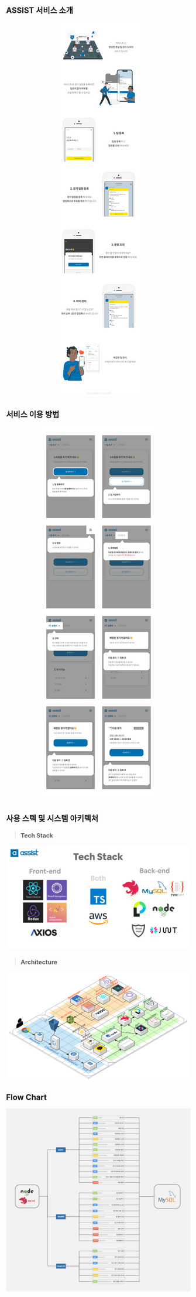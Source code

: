 ## ASSIST 서비스 소개
<p align="center">
<img src="https://github.com/Gwan-Woo-Jeong/media-sources/blob/master/ASSIST/images/GITHUB-REPO-INTRO.jpg?raw=true" />
</p>

## 서비스 이용 방법
<p align="center">
<img src="https://github.com/Gwan-Woo-Jeong/media-sources/blob/master/ASSIST/images/GITHUB-HOW-TO-USE.jpg?raw=true" />
</p>

## 사용 스텍 및 시스템 아키텍처
>### Tech Stack
![](https://github.com/Gwan-Woo-Jeong/media-sources/blob/master/ASSIST/images/ASSIST-TECH-STACK.jpg?raw=true)
>### Architecture
![](https://github.com/Gwan-Woo-Jeong/media-sources/blob/master/ASSIST/images/ASSIST-ARCHITECHTURE.png?raw=true)

## Flow Chart
![](https://github.com/Gwan-Woo-Jeong/media-sources/blob/master/ASSIST/images/ASSIST-SERVER-FLOW-CHART.jpg?raw=true)
